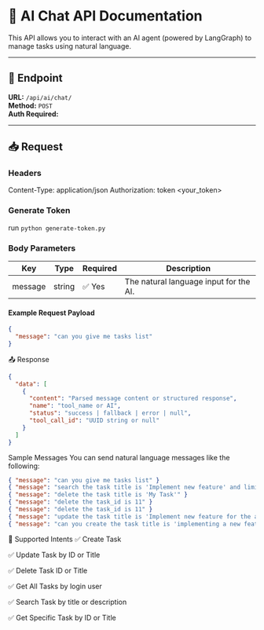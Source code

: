# 🤖 AI Chat API Documentation

This API allows you to interact with an AI agent (powered by LangGraph) to manage tasks using natural language.

---

## 📍 Endpoint

**URL:** `/api/ai/chat/`  
**Method:** `POST`  
**Auth Required:**

---

## 📥 Request

### Headers

Content-Type: application/json
Authorization: token <your_token>

### Generate Token

run `python generate-token.py`

### Body Parameters

| Key     | Type   | Required | Description                            |
| ------- | ------ | -------- | -------------------------------------- |
| message | string | ✅ Yes   | The natural language input for the AI. |

#### Example Request Payload

```json
{
  "message": "can you give me tasks list"
}
```

📤 Response

```json
{
  "data": [
    {
      "content": "Parsed message content or structured response",
      "name": "tool_name or AI",
      "status": "success | fallback | error | null",
      "tool_call_id": "UUID string or null"
    }
  ]
}
```

Sample Messages
You can send natural language messages like the following:

```json
{ "message": "can you give me tasks list" }
{ "message": "search the task title is 'Implement new feature' and limit is 5" }
{ "message": "delete the task title is 'My Task'" }
{ "message": "delete the task_id is 11" }
{ "message": "delete the task_id is 11" }
{ "message": "update the task title is 'Implement new feature for the about page design' and status is in_progress" }
{ "message": "can you create the task title is 'implementing a new feature for the search page refactor.' and description is 'test description'" }
```

🔄 Supported Intents
✅ Create Task

✅ Update Task by ID or Title

✅ Delete Task ID or Title

✅ Get All Tasks by login user

✅ Search Task by title or description

✅ Get Specific Task by ID or Title
